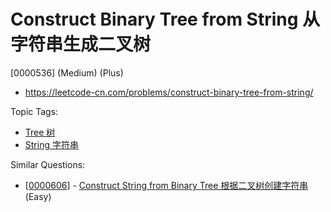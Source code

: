 # Construct Binary Tree from String 从字符串生成二叉树

[0000536] (Medium) (Plus)

- https://leetcode-cn.com/problems/construct-binary-tree-from-string/

Topic Tags:

- [Tree 树](https://leetcode-cn.com/tag/tree/)
- [String 字符串](https://leetcode-cn.com/tag/string/)

Similar Questions:

- [[0000606](https://leetcode-cn.com/problems/construct-string-from-binary-tree/)] - [Construct String from Binary Tree 根据二叉树创建字符串](./0000606.construct-string-from-binary-tree.md) (Easy)
